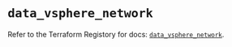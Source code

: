 # `data_vsphere_network`

Refer to the Terraform Registory for docs: [`data_vsphere_network`](https://registry.terraform.io/providers/hashicorp/vsphere/2.4.1/docs/data-sources/network).
